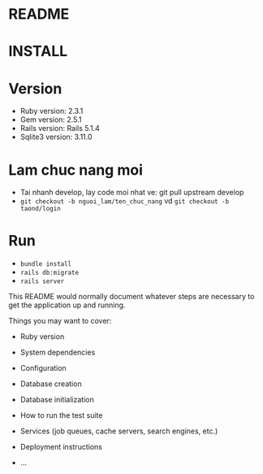 # README
# INSTALL
# Version
-   Ruby version: 2.3.1
-   Gem version: 2.5.1
-   Rails version: Rails 5.1.4
-   Sqlite3 version: 3.11.0
# Lam chuc nang moi
- Tai nhanh develop, lay code moi nhat ve:
     git pull upstream develop
- `git checkout -b nguoi_lam/ten_chuc_nang`
    vd `git checkout -b taond/login`
# Run
-   `bundle install`
-   `rails db:migrate`
-   `rails server`









This README would normally document whatever steps are necessary to get the
application up and running.

Things you may want to cover:

* Ruby version

* System dependencies

* Configuration

* Database creation

* Database initialization

* How to run the test suite

* Services (job queues, cache servers, search engines, etc.)

* Deployment instructions

* ...
